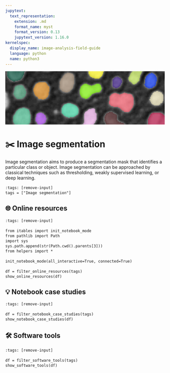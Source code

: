 ```yaml
---
jupytext:
  text_representation:
    extension: .md
    format_name: myst
    format_version: 0.13
    jupytext_version: 1.16.0
kernelspec:
  display_name: image-analysis-field-guide
  language: python
  name: python3
---
```

![segmentation](../../../../images/segmentation_lg.png)

# ✂️ Image segmentation

Image segmentation aims to produce a segmentation mask that identifies a particular class or object. Image segmentation can be approached by classical techniques such as thresholding, weakly supervised learning, or deep learning.

```{code-cell} ipython3
:tags: [remove-input]
tags = ["Image segmentation"]
```

## 🌐 Online resources

```{code-cell} ipython3
:tags: [remove-input]

from itables import init_notebook_mode
from pathlib import Path
import sys
sys.path.append(str(Path.cwd().parents[3]))
from helpers import *

init_notebook_mode(all_interactive=True, connected=True)

df = filter_online_resources(tags)
show_online_resources(df)
```

## 💡 Notebook case studies

```{code-cell} ipython3
:tags: [remove-input]

df = filter_notebook_case_studies(tags)
show_notebook_case_studies(df)
```

## 🛠️ Software tools

```{code-cell} ipython3
:tags: [remove-input]

df = filter_software_tools(tags)
show_software_tools(df)
```